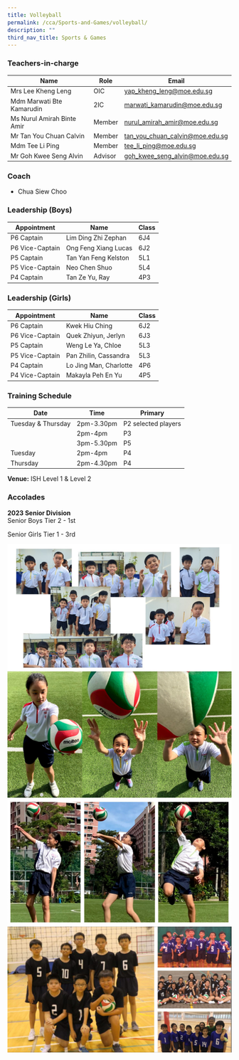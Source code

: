 ```yaml
---
title: Volleyball
permalink: /cca/Sports-and-Games/volleyball/
description: ""
third_nav_title: Sports & Games
---
```

### Teachers-in-charge



| Name | Role | Email |
| -------- | -------- | -------- |
| Mrs Lee Kheng Leng     | OIC     | yap_kheng_leng@moe.edu.sg     |
| Mdm Marwati Bte Kamarudin     | 2IC     | marwati_kamarudin@moe.edu.sg     |
| Ms Nurul Amirah Binte Amir     | Member     | nurul_amirah_amir@moe.edu.sg     |
| Mr Tan You Chuan Calvin     | Member     | tan_you_chuan_calvin@moe.edu.sg     |
| Mdm Tee Li Ping     | Member     | tee_li_ping@moe.edu.sg     |
| Mr Goh Kwee Seng Alvin     | Advisor     | goh_kwee_seng_alvin@moe.edu.sg     |

### Coach
* Chua Siew Choo

### Leadership (Boys)



| Appointment | Name | Class |
| -------- | -------- | -------- |
| P6 Captain     | Lim Ding Zhi Zephan    | 6J4     |
| P6 Vice-Captain     | Ong Feng Xiang Lucas    | 6J2     |
| P5 Captain     | Tan Yan Feng Kelston    | 5L1     |
| P5 Vice-Captain     | Neo Chen Shuo    | 5L4     |
| P4 Captain     | Tan Ze Yu, Ray   | 4P3     |


### Leadership (Girls)

| Appointment | Name | Class |
| -------- | -------- | -------- |
| P6 Captain     | Kwek Hiu Ching    | 6J2     |
| P6 Vice-Captain     | Quek Zhiyun, Jerlyn    | 6J3     |
| P5 Captain     | Weng Le Ya, Chloe    | 5L3     |
| P5 Vice-Captain     | Pan Zhilin, Cassandra    | 5L3     |
| P4 Captain     | Lo Jing Man, Charlotte   | 4P6     |
| P4 Vice-Captain     |  Makayla Peh En Yu  | 4P5     |


### Training Schedule

|Date| Time | Primary| 
|-----|----|------|
|Tuesday & Thursday|2pm-3.30pm |P2 selected players|
||2pm-4pm |P3|
||3pm-5.30pm |P5|
|Tuesday|2pm-4pm |P4|
|Thursday|2pm-4.30pm |P4|

**Venue:**
 ISH Level 1 & Level 2

### Accolades

**2023 Senior Division**	
Senior Boys
Tier 2 - 1st

Senior Girls
Tier 1 - 3rd



![](/images/volleyball2021-01.jpg)
![](/images/volleyball2021-02-scaled.jpg)
![](/images/volleyball2021-03-scaled.jpg)
![](/images/volleyball2021-04-scaled.jpg)